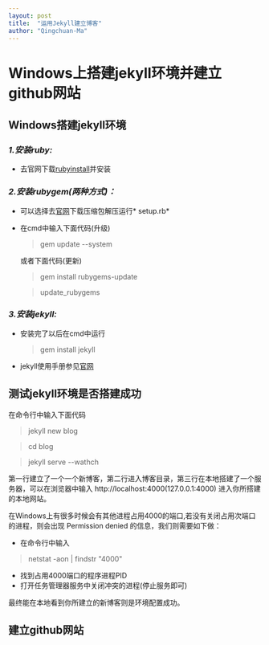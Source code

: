 ```yaml
---
layout: post
title:  "运用Jekyll建立博客"
author: "Qingchuan-Ma"
---
```


# Windows上搭建jekyll环境并建立github网站

## Windows搭建jekyll环境

### *1.安装ruby:*

* 去官网下载[rubyinstall](https://www.ruby-lang.org/zh_cn/downloads/)并安装

### *2.安装rubygem(两种方式)：*
* 可以选择去[官网](https://rubygems.org/pages/download)下载压缩包解压运行* setup.rb*

* 在cmd中输入下面代码(升级)
  >gem update --system

  或者下面代码(更新)
  >gem install rubygems-update

  >update_rubygems

### *3.安装jekyll:*
* 安装完了以后在cmd中运行
  >gem install jekyll

* jekyll使用手册参见[官网](http://jekyll.com.cn/)

## 测试jekyll环境是否搭建成功

在命令行中输入下面代码
>jekyll new blog

>cd blog

>jekyll serve --wathch

第一行建立了一个一个新博客，第二行进入博客目录，第三行在本地搭建了一个服务器，可以在浏览器中输入 http://localhost:4000(127.0.0.1:4000) 进入你所搭建的本地网站。

在Windows上有很多时候会有其他进程占用4000的端口,若没有关闭占用次端口的进程，则会出现 Permission denied 的信息，我们则需要如下做：
* 在命令行中输入
>netstat -aon | findstr "4000"

* 找到占用4000端口的程序进程PID
* 打开任务管理器服务中关闭冲突的进程(停止服务即可)

最终能在本地看到你所建立的新博客则是环境配置成功。


## 建立github网站
